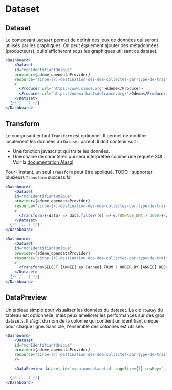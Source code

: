 # Dataset

## Dataset
Le composant `Dataset` permet de définir des jeux de données qui seront utilisés par
les graphiques.
On peut également ajouter des métadonnées (producteurs), qui s'afficheront sous les graphiques utilisant ce dataset.

```jsx
<Dashboard>
    <Dataset
    id="monIdentifiantUnique"
    provider={ademe_opendataProvider}
    resource="sinoe-(r)-destination-des-dma-collectes-par-type-de-traitement/lines"
    >
      <Producer url="https://www.sinoe.org">Ademe</Producer>
      <Producer url="https://odema-hautsdefrance.org/">Odema</Producer>
    </Dataset>
  {/* [...] */}
</Dashboard>
```


## Transform

Le composant enfant `Transform` est optionnel. Il permet de modifier localement les données du `Dataset` parent. 
Il doit contenir soit :
- Une fonction javascript qui traite les données.
- Une chaîne de caractères qui sera interprétée comme une requête SQL. Voir la [documentation Alasql](https://github.com/AlaSQL/alasql/wiki/Select).

Pour l'instant, un seul `Transform` peut être appliqué. TODO : supporter plusieurs `Transform` successifs.

```jsx
<Dashboard>
    <Dataset
    id="monIdentifiantUnique"
    provider={ademe_opendataProvider}
    resource="sinoe-(r)-destination-des-dma-collectes-par-type-de-traitement/lines"
    >
      <Transform>{(data) => data.filter((e) => e.TONNAGE_DMA > 3000)}</Transform>
    </Dataset>
  {/* [...] */}
</Dashboard>
```

```jsx
<Dashboard>
    <Dataset
    id="monIdentifiantUnique"
    provider={ademe_opendataProvider}
    resource="sinoe-(r)-destination-des-dma-collectes-par-type-de-traitement/lines"
    >
      <Transform>SELECT [ANNEE] as [annee] FROM ? ORDER BY [ANNEE] DESC LIMIT 1</Transform>
    </Dataset>
  {/* [...] */}
</Dashboard>
```

## DataPreview

Un tableau simple pour visualiser les données du dataset.
La clé `rowKey` du tableau est optionnelle, mais peux améliorer les performances sur des gros datasets.
Il s'agit du nom de la colonne qui contient un identifiant unique pour chaque ligne. Sans clé, l'ensemble des colonnes est utilisée.


```jsx
<Dashboard>
    <Dataset
    id="monIdentifiantUnique"
    provider={ademe_opendataProvider}
    resource="sinoe-(r)-destination-des-dma-collectes-par-type-de-traitement/lines"
    />

    <DataPreview dataset_id='myuniquedatasetid' pageSize={5} rowKey='_i'/>

  {/* [...] */}
</Dashboard>
```
